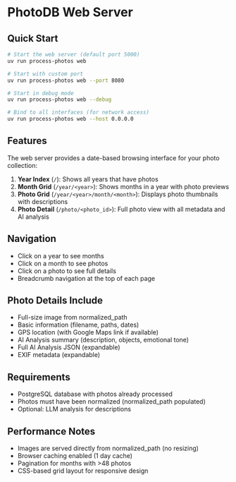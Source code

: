 # PhotoDB Web Server

## Quick Start

```bash
# Start the web server (default port 5000)
uv run process-photos web

# Start with custom port
uv run process-photos web --port 8080

# Start in debug mode
uv run process-photos web --debug

# Bind to all interfaces (for network access)
uv run process-photos web --host 0.0.0.0
```

## Features

The web server provides a date-based browsing interface for your photo collection:

1. **Year Index** (`/`): Shows all years that have photos
2. **Month Grid** (`/year/<year>`): Shows months in a year with photo previews
3. **Photo Grid** (`/year/<year>/month/<month>`): Displays photo thumbnails with descriptions
4. **Photo Detail** (`/photo/<photo_id>`): Full photo view with all metadata and AI analysis

## Navigation

- Click on a year to see months
- Click on a month to see photos
- Click on a photo to see full details
- Breadcrumb navigation at the top of each page

## Photo Details Include

- Full-size image from normalized_path
- Basic information (filename, paths, dates)
- GPS location (with Google Maps link if available)
- AI Analysis summary (description, objects, emotional tone)
- Full AI Analysis JSON (expandable)
- EXIF metadata (expandable)

## Requirements

- PostgreSQL database with photos already processed
- Photos must have been normalized (normalized_path populated)
- Optional: LLM analysis for descriptions

## Performance Notes

- Images are served directly from normalized_path (no resizing)
- Browser caching enabled (1 day cache)
- Pagination for months with >48 photos
- CSS-based grid layout for responsive design